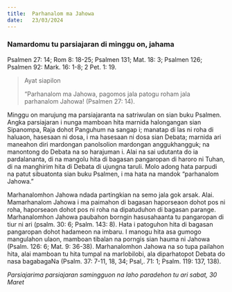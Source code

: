 ```yaml
---
title:  Parhanalom ma Jahowa
date:   23/03/2024
---
```


### Namardomu tu parsiajaran di minggu on, jahama
Psalmen 27: 14; Rom 8: 18-25; Psalmen 131; Mat. 18: 3; Psalmen 126; Psalmen 92: Mark. 16: 1-8; 2 Pet. 1: 19.

> <p>Ayat siapilon</p>
> “Parhanalom ma Jahowa, pagomos jala patogu roham jala parhanalom Jahowa! (Psalmen 27: 14).

Minggu on marujung ma parsiajaranta na satriwulan on sian buku Psalmen. Angka parsiajaran i nunga mamboan hita marnida halongangan sian Sipanompa, Raja dohot Panguhum na sangap i; manatap di las ni roha di haluaon, hasesaan ni dosa, i  ma hasesaan ni dosa sian Debata; marnida ari maneahon diri mardongan panolsolion mardongan anggukhangguk; na manontong do Debata na so harajuman i. Alai na sai udutanta do ia pardalananta, di na mangolu hita di bagasan pangaropan di haroro ni Tuhan, di na manghirim hita di Debata di ujungna taruli. Molo adong hata parpudi na patut sibuatonta sian buku  Psalmen, i ma hata na mandok “parhanalom Jahowa.”

Marhanalomhon Jahowa ndada partingkian na semo jala gok arsak. Alai. Mamarhanalom Jahowa i ma paimahon di bagasan haporseaon dohot pos ni roha, haporseaon dohot pos ni roha na dipatuduhon di bagasan parange. Marhanalomhon Jahowa paubahon borngin hasusahaanta tu pangaropan di tiur ni ari (psalm. 30: 6; Psalm. 143: 8). Hata i patoguhon hita di bagasan pangaropan dohot hadameon na imbaru. I manogu hita asa gumogo mangulahon ulaon, mamboan tibalan na porngis sian hauma ni Jahowa (Psalm. 126: 6; Mat. 9: 36-38). Marhanalomhon Jahowa na so tupa pailahon hita, alai mamboan tu hita tumpal na marlobilobi, ala diparhatopot Debata do nasa bagabagaNa (Psalm. 37: 7-11, 18, 34; Psal,. 71: 1; Psalm. 119: 137, 138).

_Parsiajarima parsiajaran samingguon na laho paradehon tu ari sabat, 30 Maret_
